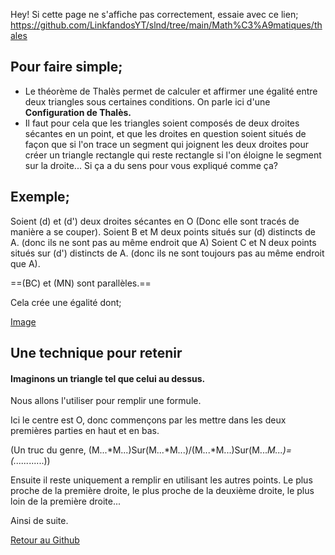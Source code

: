 
Hey! Si cette page ne s'affiche pas correctement, essaie avec ce lien; https://github.com/LinkfandosYT/slnd/tree/main/Math%C3%A9matiques/thales
## Pour faire simple;

* Le théorème de Thalès permet de calculer et affirmer une égalité entre deux triangles sous certaines conditions. On parle ici d'une **Configuration de Thalès.**
* Il faut pour cela que les triangles soient composés de deux droites sécantes en un point, et que les droites en question soient situés de façon que si l'on trace un segment qui joignent les deux droites pour créer un triangle rectangle qui reste rectangle si l'on éloigne le segment sur la droite... Si ça a du sens pour vous expliqué comme ça?

## Exemple;

Soient (d) et (d') deux droites sécantes en O (Donc elle sont tracés de manière a se couper). Soient B et M deux points situés sur (d) distincts de A. (donc ils ne sont pas au même endroit que A) Soient C et N deux points situés sur (d') distincts de A. (donc ils ne sont toujours pas au même endroit que A).

==(BC) et (MN) sont parallèles.==

Cela crée une égalité dont;

[Image](https://latex.codecogs.com/svg.image?\huge&space;\frac{OM}{MB}&plus;\frac{ON}{OC}=\frac{MN}{BC})

## Une technique pour retenir

#### Imaginons un triangle tel que celui au dessus.

Nous allons l'utiliser pour remplir une formule.


Ici le centre est O, donc commençons par les mettre dans les deux premières parties en haut et en bas.

(Un truc du genre, 
(M...*M...)Sur(M...*M...)/(M...*M...)Sur(M...*M...)=(......*......))

Ensuite il reste uniquement a remplir en utilisant les autres points. Le plus proche de la première droite, le plus proche de la deuxième droite, le plus loin de la première droite...

Ainsi de suite.






[Retour au Github](https://github.com/LinkfandosYT/slnd/tree/main/Math%C3%A9matiques)
